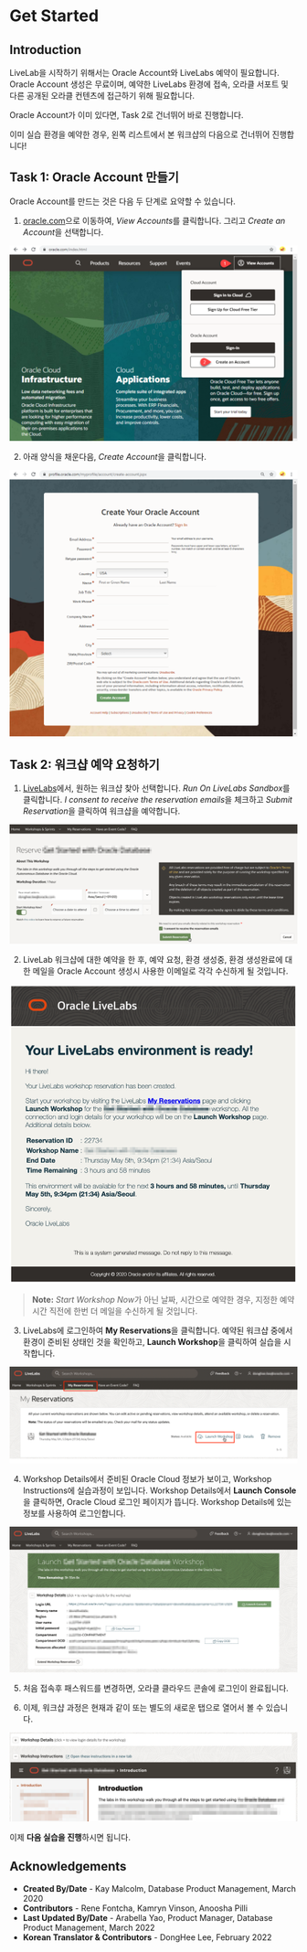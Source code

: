 # Get Started

## Introduction

LiveLab을 시작하기 위해서는 Oracle Account와 LiveLabs 예약이 필요합니다. Oracle Account 생성은 무료이며, 예약한 LiveLabs 환경에 접속, 오라클 서포트 및 다른 공개된 오라클 컨텐츠에 접근하기 위해 필요합니다.

Oracle Account가 이미 있다면, Task 2로 건너뛰어 바로 진행합니다.

이미 실습 환경을 예약한 경우, 왼쪽 리스트에서 본 워크샵의 다음으로 건너뛰어 진행합니다!

## Task 1: Oracle Account 만들기

Oracle Account를 만드는 것은 다음 두 단계로 요약할 수 있습니다.

1. [oracle.com](https://www.oracle.com/index.html)으로 이동하여, *View Accounts*를 클릭합니다. 그리고 *Create an Account*을 선택합니다.

  ![Create Account](images/create-account-oracle-1.png " ")

2. 아래 양식을 채운다음, *Create Account*을 클릭합니다.

  ![Create Account](images/create-account-oracle-2.png " ")

## Task 2: 워크샵 예약 요청하기

1. [LiveLabs](http://bit.ly/golivelabs)에서, 원하는 워크샵 찾아 선택합니다. *Run On LiveLabs Sandbox*를 클릭합니다. *I consent to receive the reservation emails*을 체크하고 *Submit Reservation*을 클릭하여 워크샵을 예약합니다.

  ![Reserve LiveLab](images/reserve_livelab.png)

2. LiveLab 워크샵에 대한 예약을 한 후, 예약 요청, 환경 생성중, 환경 생성완료에 대한 메일을 Oracle Account 생성시 사용한 이메일로 각각 수신하게 될 것입니다.

  ![Environment Ready](images/livelab-env-ready-email.png " ")

  >**Note:** *Start Workshop Now*가 아닌 날짜, 시간으로 예약한 경우, 지정한 예약시간 직전에 한번 더 메일을 수신하게 될 것입니다.

3. LiveLabs에 로그인하여 **My Reservations**을 클릭합니다. 예약된 워크샵 중에서 환경이 준비된 상태인 것을 확인하고, **Launch Workshop**을 클릭하여 실습을 시작합니다.

  ![Reservations](images/livelab-reservations.png " ")

4. Workshop Details에서 준비된 Oracle Cloud 정보가 보이고, Workshop Instructions에 실습과정이 보입니다. Workshop Details에서 **Launch Console**을 클릭하면, Oracle Cloud 로그인 페이지가 뜹니다. Workshop Details에 있는 정보를 사용하여 로그인합니다.

  ![Environment Details](images/environment-details.png " ")

5. 처음 접속후 패스워드를 변경하면, 오라클 클라우드 콘솔에 로그인이 완료됩니다.

6. 이제, 워크샵 과정은 현재과 같이 또는 별도의 새로운 탭으로 열어서 볼 수 있습니다.

  ![Workshop Instructions](images/workshop-instructions.png " ")

이제 **다음 실습을 진행**하시면 됩니다.


## Acknowledgements

- **Created By/Date** - Kay Malcolm, Database Product Management, March 2020
- **Contributors** - Rene Fontcha, Kamryn Vinson, Anoosha Pilli
- **Last Updated By/Date** - Arabella Yao, Product Manager, Database Product Management, March 2022
- **Korean Translator & Contributors** - DongHee Lee, February 2022
